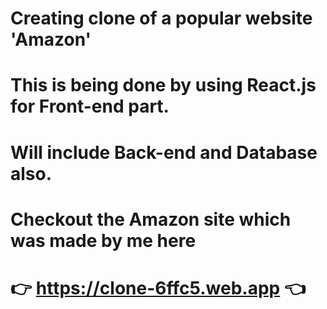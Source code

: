 # Creating clone of a popular website 'Amazon'

# This is being done by using React.js for Front-end part.

# Will include Back-end and Database also.

# Checkout the Amazon site which was made by me here

# 👉 https://clone-6ffc5.web.app 👈
